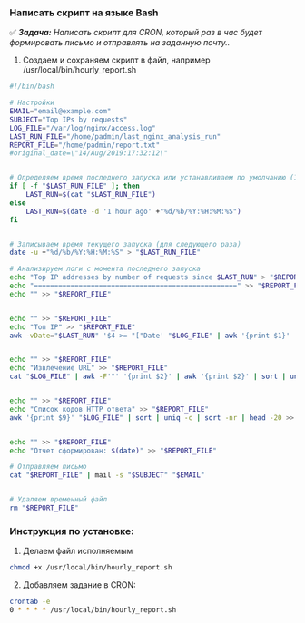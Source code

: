 ### Написать скрипт на языке Bash

:white_check_mark: _**Задача:** <a name='1'>Написать скрипт для CRON, который раз в час будет формировать письмо и отправлять на заданную почту.</a>._

1. Создаем и сохраняем скрипт в файл, например /usr/local/bin/hourly_report.sh

```bash
#!/bin/bash

# Настройки
EMAIL="email@example.com"
SUBJECT="Top IPs by requests"
LOG_FILE="/var/log/nginx/access.log"
LAST_RUN_FILE="/home/padmin/last_nginx_analysis_run"
REPORT_FILE="/home/padmin/report.txt"
#original_date=\"14/Aug/2019:17:32:12\"


# Определяем время последнего запуска или устанавливаем по умолчанию (1 час назад)
if [ -f "$LAST_RUN_FILE" ]; then
    LAST_RUN=$(cat "$LAST_RUN_FILE")
else
    LAST_RUN=$(date -d '1 hour ago' +"%d/%b/%Y:%H:%M:%S")
fi


# Записываем время текущего запуска (для следующего раза)
date -u +"%d/%b/%Y:%H:%M:%S" > "$LAST_RUN_FILE"

# Анализируем логи с момента последнего запуска
echo "Top IP addresses by number of requests since $LAST_RUN" > "$REPORT_FILE"
echo "==================================================" >> "$REPORT_FILE"
echo "" >> "$REPORT_FILE"


echo "" >> "$REPORT_FILE"
echo "Топ IP" >> "$REPORT_FILE"
awk -vDate="$LAST_RUN" '$4 >= "["Date' "$LOG_FILE" | awk '{print $1}' | sort | uniq -c | sort -nr | head -20 >> "$REPORT_FILE"


echo "" >> "$REPORT_FILE"
echo "Извлечение URL" >> "$REPORT_FILE"
cat "$LOG_FILE" | awk -F'"' '{print $2}' | awk '{print $2}' | sort | uniq -c | sort -nr >> "$REPORT_FILE"


echo "" >> "$REPORT_FILE"
echo "Список кодов HTTP ответа" >> "$REPORT_FILE"
awk '{print $9}' "$LOG_FILE" | sort | uniq -c | sort -nr | head -20 >> "$REPORT_FILE"


echo "" >> "$REPORT_FILE"
echo "Отчет сформирован: $(date)" >> "$REPORT_FILE"

# Отправляем письмо
cat "$REPORT_FILE" | mail -s "$SUBJECT" "$EMAIL"


# Удаляем временный файл
rm "$REPORT_FILE"
```

### Инструкция по установке:

1. Делаем файл исполняемым

```bash
chmod +x /usr/local/bin/hourly_report.sh
```
2. Добавляем задание в CRON:

```bash
crontab -e
0 * * * * /usr/local/bin/hourly_report.sh
```
